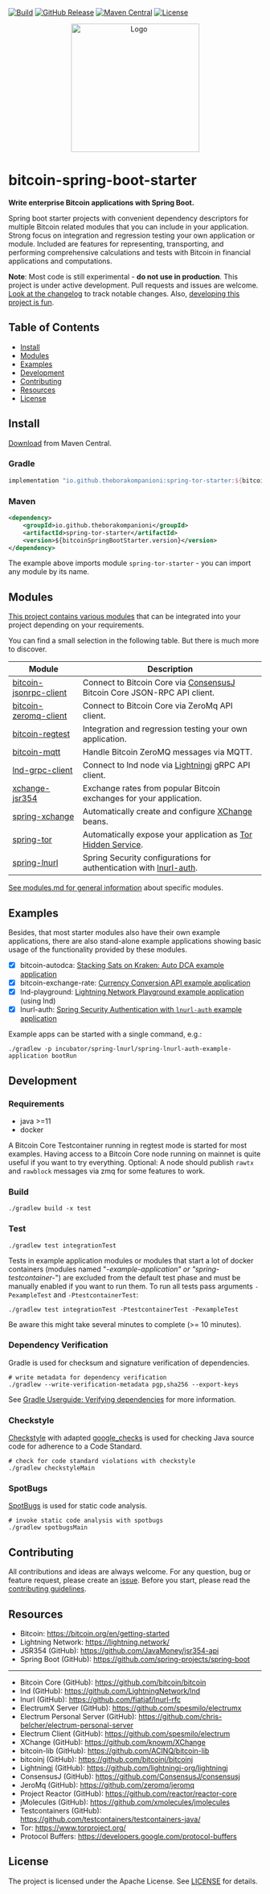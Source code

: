 [![Build](https://github.com/theborakompanioni/bitcoin-spring-boot-starter/actions/workflows/build.yml/badge.svg)](https://github.com/theborakompanioni/bitcoin-spring-boot-starter/actions/workflows/build.yml)
[![GitHub Release](https://img.shields.io/github/release/theborakompanioni/bitcoin-spring-boot-starter.svg?maxAge=3600)](https://github.com/theborakompanioni/bitcoin-spring-boot-starter/releases/latest)
[![Maven Central](https://img.shields.io/maven-central/v/io.github.theborakompanioni/spring-tor-core.svg?maxAge=3600)](https://search.maven.org/#search|g%3A%22io.github.theborakompanioni%22)
[![License](https://img.shields.io/github/license/theborakompanioni/bitcoin-spring-boot-starter.svg?maxAge=2592000)](https://github.com/theborakompanioni/bitcoin-spring-boot-starter/blob/master/LICENSE)


<p align="center">
    <img src="https://github.com/theborakompanioni/bitcoin-spring-boot-starter/blob/master/docs/assets/images/logo.png" alt="Logo" width="255" />
</p>


bitcoin-spring-boot-starter
===

**Write enterprise Bitcoin applications with Spring Boot.**

Spring boot starter projects with convenient dependency descriptors for multiple Bitcoin related modules that you can 
include in your application. Strong focus on integration and regression testing your own application or module.
Included are features for representing, transporting, and performing comprehensive calculations and tests with 
Bitcoin in financial applications and computations.
 
**Note**: Most code is still experimental - **do not use in production**.
This project is under active development. Pull requests and issues are welcome.
[Look at the changelog](changelog.md) to track notable changes.
<a id="fun"></a>Also, [developing this project is fun](docs/FALSEHOODS.md).


## Table of Contents

- [Install](#install)
- [Modules](#modules)
- [Examples](#examples)
- [Development](#development)
- [Contributing](#contributing)
- [Resources](#resources)
- [License](#license)


## Install

[Download](https://search.maven.org/#search|g%3A%22io.github.theborakompanioni%22) from Maven Central.

### Gradle
```groovy
implementation "io.github.theborakompanioni:spring-tor-starter:${bitcoinSpringBootStarterVersion}"
```

### Maven
```xml
<dependency>
    <groupId>io.github.theborakompanioni</groupId>
    <artifactId>spring-tor-starter</artifactId>
    <version>${bitcoinSpringBootStarter.version}</version>
</dependency>
```

The example above imports module `spring-tor-starter` - you can import any module by its name.


## Modules

[This project contains various modules](readme.md) that can be integrated into your project depending on your requirements.

You can find a small selection in the following table. But there is much more to discover.


<!-- there are external links on the anchor #spring-lnurl - so please do not remove it -->
| Module | Description|
--- | --- |
|[bitcoin-jsonrpc-client](modules.md#bitcoin-jsonrpc-client)|Connect to Bitcoin Core via [ConsensusJ](https://github.com/ConsensusJ/consensusj) Bitcoin Core JSON-RPC API client.|
|[bitcoin-zeromq-client](modules.md#bitcoin-zeromq-client)|Connect to Bitcoin Core via ZeroMq API client.|
|[bitcoin-regtest](modules.md#bitcoin-regtest)|Integration and regression testing your own application.|
|[bitcoin-mqtt](modules.md#bitcoin-mqtt)|Handle Bitcoin ZeroMQ messages via MQTT.|
|[lnd-grpc-client](modules.md#lnd-grpc-client)|Connect to lnd node via [Lightningj](https://www.lightningj.org/) gRPC API client.|
|[xchange-jsr354](modules.md#xchange-jsr354)|Exchange rates from popular Bitcoin exchanges for your application.|
|[spring-xchange](modules.md#spring-xchange)|Automatically create and configure [XChange]( https://github.com/knowm/XChange) beans.|
|[spring-tor](modules.md#spring-tor)|Automatically expose your application as [Tor Hidden Service](https://www.torproject.org/).|
|<a id="spring-lnurl"></a>[spring-lnurl](incubator/spring-lnurl)|Spring Security configurations for authentication with [lnurl-auth](https://github.com/fiatjaf/lnurl-rfc).|

[See modules.md for general information](modules.md) about specific modules.


## Examples
Besides, that most starter modules also have their own example applications, there are also stand-alone 
example applications showing basic usage of the functionality provided by these modules.

- [x] bitcoin-autodca: [Stacking Sats on Kraken: Auto DCA example application](examples/bitcoin-autodca-example-application)
- [x] bitcoin-exchange-rate: [Currency Conversion API example application](examples/bitcoin-exchange-rate-example-application)
- [x] lnd-playground: [Lightning Network Playground example application](examples/lnd-playground-example-application) (using lnd)
- [x] lnurl-auth: [Spring Security Authentication with `lnurl-auth` example application](incubator/spring-lnurl/spring-lnurl-auth-example-application)

Example apps can be started with a single command, e.g.:
```shell script
./gradlew -p incubator/spring-lnurl/spring-lnurl-auth-example-application bootRun
```


## Development

### Requirements
- java >=11
- docker

A Bitcoin Core Testcontainer running in regtest mode is started for most examples. 
Having access to a Bitcoin Core node running on mainnet is quite useful if you want to try everything.
Optional: A node should publish `rawtx` and `rawblock` messages via zmq for some features to work.

### Build
```shell script
./gradlew build -x test
```
 
### Test
```shell script
./gradlew test integrationTest
```

Tests in example application modules or modules that start a lot of docker containers 
(modules named "*-example-application" or "spring-testcontainer-*") are excluded from the
default test phase and must be manually enabled if you want to run them.
To run all tests pass arguments `-PexampleTest` and `-PtestcontainerTest`:
```shell script
./gradlew test integrationTest -PtestcontainerTest -PexampleTest
```
Be aware this might take several minutes to complete (>= 10 minutes).

### Dependency Verification
Gradle is used for checksum and signature verification of dependencies.

```shell script
# write metadata for dependency verification
./gradlew --write-verification-metadata pgp,sha256 --export-keys
```

See [Gradle Userguide: Verifying dependencies](https://docs.gradle.org/current/userguide/dependency_verification.html)
for more information.

### Checkstyle
[Checkstyle](https://github.com/checkstyle/checkstyle) with adapted [google_checks](https://github.com/checkstyle/checkstyle/blob/master/src/main/resources/google_checks.xml)
is used for checking Java source code for adherence to a Code Standard.

```shell script
# check for code standard violations with checkstyle
./gradlew checkstyleMain
```

### SpotBugs
[SpotBugs](https://spotbugs.github.io/) is used for static code analysis.

```shell script
# invoke static code analysis with spotbugs
./gradlew spotbugsMain
```


## Contributing
All contributions and ideas are always welcome. For any question, bug or feature request, 
please create an [issue](https://github.com/theborakompanioni/bitcoin-spring-boot-starter/issues). 
Before you start, please read the [contributing guidelines](contributing.md).


## Resources

- Bitcoin: https://bitcoin.org/en/getting-started
- Lightning Network: https://lightning.network/
- JSR354 (GitHub): https://github.com/JavaMoney/jsr354-api
- Spring Boot (GitHub): https://github.com/spring-projects/spring-boot
---
- Bitcoin Core (GitHub): https://github.com/bitcoin/bitcoin
- lnd (GitHub): https://github.com/LightningNetwork/lnd
- lnurl (GitHub): https://github.com/fiatjaf/lnurl-rfc
- ElectrumX Server (GitHub): https://github.com/spesmilo/electrumx
- Electrum Personal Server (GitHub): https://github.com/chris-belcher/electrum-personal-server
- Electrum Client (GitHub): https://github.com/spesmilo/electrum
- XChange (GitHub): https://github.com/knowm/XChange
- bitcoin-lib (GitHub): https://github.com/ACINQ/bitcoin-lib
- bitcoinj (GitHub): https://github.com/bitcoinj/bitcoinj
- Lightningj (GitHub): https://github.com/lightningj-org/lightningj
- ConsensusJ (GitHub): https://github.com/ConsensusJ/consensusj
- JeroMq (GitHub): https://github.com/zeromq/jeromq
- Project Reactor (GitHub): https://github.com/reactor/reactor-core
- jMolecules (GitHub): https://github.com/xmolecules/jmolecules
- Testcontainers (GitHub): https://github.com/testcontainers/testcontainers-java/
- Tor: https://www.torproject.org/
- Protocol Buffers: https://developers.google.com/protocol-buffers


## License

The project is licensed under the Apache License. See [LICENSE](LICENSE) for details.
